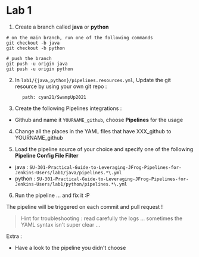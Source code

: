# Lab 1

1. Create a branch called **java** or **python**
```
# on the main branch, run one of the following commands
git checkout -b java
git checkout -b python

# push the branch
git push -u origin java
git push -u origin python
```

2. In `lab1/{java,python}/pipelines.resources.yml`, Update the git resource by using your own git repo :
```
      path: cyan21/SwampUp2021
```

3. Create the following Pipelines integrations :
* Github and name it `YOURNAME_github`, choose **Pipelines** for the usage

4. Change all the places in the YAML files that have XXX_github to YOURNAME_github

5. Load the pipeline source of your choice and specify one of the following **Pipeline Config File Filter**
* java : `SU-301-Practical-Guide-to-Leveraging-JFrog-Pipelines-for-Jenkins-Users/lab1/java/pipelines.*\.yml`
* python : `SU-301-Practical-Guide-to-Leveraging-JFrog-Pipelines-for-Jenkins-Users/lab1/python/pipelines.*\.yml`

6. Run the pipeline ... and fix it :P

The pipeline will be triggered on each commit and pull request !

> Hint for troubleshooting : read carefully the logs ... sometimes the YAML syntax isn't super clear ...


Extra : 
* Have a look to the pipeline you didn't choose
